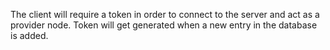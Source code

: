 The client will require a token in order to connect to the server and act as a provider node. Token will get generated when a new entry in the database is added.